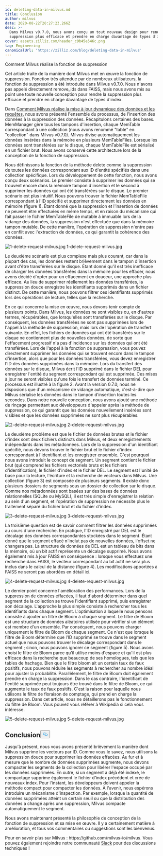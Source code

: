 ```yaml
---
id: deleting-data-in-milvus.md
title: Conclusion
author: milvus
date: 2020-08-22T20:27:23.266Z
desc: >-
  Dans Milvus v0.7.0, nous avons conçu un tout nouveau design pour rendre la
  suppression plus efficace et prendre en charge davantage de types d'index.
cover: assets.zilliz.com/header_c9b45e546c.png
tag: Engineering
canonicalUrl: 'https://zilliz.com/blog/deleting-data-in-milvus'
---
```

<custom-h1>Comment Milvus réalise la fonction de suppression</custom-h1><p>Cet article traite de la manière dont Milvus met en œuvre la fonction de suppression. Fonction très attendue par de nombreux utilisateurs, la fonction de suppression a été introduite dans Milvus v0.7.0. Nous n'avons pas appelé directement remove_ids dans FAISS, mais nous avons mis au point une toute nouvelle conception pour rendre la suppression plus efficace et prendre en charge davantage de types d'index.</p>
<p>Dans <a href="https://medium.com/unstructured-data-service/how-milvus-implements-dynamic-data-update-and-query-d15e04a85e7d?source=friends_link&amp;sk=cc38bee61bc194f30324ed17e86886f3">Comment Milvus réalise la mise à jour dynamique des données et les requêtes</a>, nous avons présenté l'ensemble du processus, de l'insertion des données à la suppression des données. Récapitulons certaines des bases. MemManager gère tous les tampons d'insertion, chaque MemTable correspondant à une collection (nous avons renommé "table" en "collection" dans Milvus v0.7.0). Milvus divise automatiquement les données insérées dans la mémoire en plusieurs MemTableFiles. Lorsque les données sont transférées sur le disque, chaque MemTableFile est sérialisé en un fichier brut. Nous avons conservé cette architecture lors de la conception de la fonction de suppression.</p>
<p>Nous définissons la fonction de la méthode delete comme la suppression de toutes les données correspondant aux ID d'entité spécifiés dans une collection spécifique. Lors du développement de cette fonction, nous avons conçu deux scénarios. Le premier consiste à supprimer les données qui se trouvent encore dans la mémoire tampon d'insertion et le second à supprimer les données qui ont été transférées sur le disque. Le premier scénario est plus intuitif. Nous pouvons trouver le fichier MemTableFile correspondant à l'ID spécifié et supprimer directement les données en mémoire (figure 1). Étant donné que la suppression et l'insertion de données ne peuvent être effectuées en même temps, et en raison du mécanisme qui fait passer le fichier MemTableFile de mutable à immuable lors de la vidange des données, la suppression n'est effectuée que dans la mémoire tampon mutable. De cette manière, l'opération de suppression n'entre pas en conflit avec l'extraction de données, ce qui garantit la cohérence des données.</p>
<p>
  
   <span class="img-wrapper"> <img translate="no" src="https://assets.zilliz.com/1_delete_request_milvus_fa1e7941da.jpg" alt="1-delete-request-milvus.jpg" class="doc-image" id="1-delete-request-milvus.jpg" />
   </span> <span class="img-wrapper"> <span>1-delete-request-milvus.jpg</span> </span></p>
<p>Le deuxième scénario est plus complexe mais plus courant, car dans la plupart des cas, les données restent brièvement dans le tampon d'insertion avant d'être transférées sur le disque. Étant donné qu'il est très inefficace de charger les données transférées dans la mémoire pour les effacer, nous avons décidé d'opter pour un effacement en douceur, une approche plus efficace. Au lieu de supprimer réellement les données transférées, la suppression douce enregistre les identifiants supprimés dans un fichier distinct. De cette manière, nous pouvons filtrer ces identifiants supprimés lors des opérations de lecture, telles que la recherche.</p>
<p>En ce qui concerne la mise en œuvre, nous devons tenir compte de plusieurs points. Dans Milvus, les données ne sont visibles ou, en d'autres termes, récupérables, que lorsqu'elles sont transférées sur le disque. Par conséquent, les données transférées ne sont pas supprimées lors de l'appel à la méthode de suppression, mais lors de l'opération de transfert suivante. En effet, les fichiers de données qui ont été transférés sur le disque ne contiennent plus de nouvelles données, de sorte que l'effacement progressif n'a pas d'incidence sur les données qui ont été transférées. Lors de l'appel à la fonction de suppression, vous pouvez directement supprimer les données qui se trouvent encore dans le tampon d'insertion, alors que pour les données transférées, vous devez enregistrer l'ID des données supprimées dans la mémoire. Lors du transfert des données sur le disque, Milvus écrit l'ID supprimé dans le fichier DEL pour enregistrer l'entité du segment correspondant qui est supprimée. Ces mises à jour ne seront visibles qu'une fois le transfert de données terminé. Ce processus est illustré à la figure 2. Avant la version 0.7.0, nous ne disposions que d'un mécanisme de vidange automatique, c'est-à-dire que Milvus sérialise les données dans le tampon d'insertion toutes les secondes. Dans notre nouvelle conception, nous avons ajouté une méthode de rinçage permettant aux développeurs d'appeler après la méthode de suppression, ce qui garantit que les données nouvellement insérées sont visibles et que les données supprimées ne sont plus récupérables.</p>
<p>
  
   <span class="img-wrapper"> <img translate="no" src="https://assets.zilliz.com/2_delete_request_milvus_c7fc97ef07.jpg" alt="2-delete-request-milvus.jpg" class="doc-image" id="2-delete-request-milvus.jpg" />
   </span> <span class="img-wrapper"> <span>2-delete-request-milvus.jpg</span> </span></p>
<p>Le deuxième problème est que le fichier de données brutes et le fichier d'index sont deux fichiers distincts dans Milvus, et deux enregistrements indépendants dans les métadonnées. Lors de la suppression d'un identifiant spécifié, nous devons trouver le fichier brut et le fichier d'index correspondant à l'identifiant et les enregistrer ensemble. C'est pourquoi nous avons introduit le concept de segment. Un segment contient le fichier brut (qui comprend les fichiers vectoriels bruts et les fichiers d'identification), le fichier d'index et le fichier DEL. Le segment est l'unité de base pour la lecture, l'écriture et la recherche de vecteurs dans Milvus. Une collection (figure 3) est composée de plusieurs segments. Il existe donc plusieurs dossiers de segments sous un dossier de collection sur le disque. Comme nos métadonnées sont basées sur des bases de données relationnelles (SQLite ou MySQL), il est très simple d'enregistrer la relation au sein d'un segment, et l'opération de suppression ne nécessite plus le traitement séparé du fichier brut et du fichier d'index.</p>
<p>
  
   <span class="img-wrapper"> <img translate="no" src="https://assets.zilliz.com/3_delete_request_milvus_ee40340279.jpg" alt="3-delete-request-milvus.jpg" class="doc-image" id="3-delete-request-milvus.jpg" />
   </span> <span class="img-wrapper"> <span>3-delete-request-milvus.jpg</span> </span></p>
<p>La troisième question est de savoir comment filtrer les données supprimées au cours d'une recherche. En pratique, l'ID enregistré par DEL est le décalage des données correspondantes stockées dans le segment. Étant donné que le segment effacé n'inclut pas de nouvelles données, l'offset ne changera pas. La structure de données de DEL est un tableau de bits dans la mémoire, où un bit actif représente un décalage supprimé. Nous avons également mis à jour FAISS en conséquence : lorsque vous effectuez une recherche dans FAISS, le vecteur correspondant au bit actif ne sera plus inclus dans le calcul de la distance (figure 4). Les modifications apportées à FAISS ne seront pas abordées en détail ici.</p>
<p>
  
   <span class="img-wrapper"> <img translate="no" src="https://assets.zilliz.com/4_delete_request_milvus_f5a29e25df.jpg" alt="4-delete-request-milvus.jpg" class="doc-image" id="4-delete-request-milvus.jpg" />
   </span> <span class="img-wrapper"> <span>4-delete-request-milvus.jpg</span> </span></p>
<p>Le dernier point concerne l'amélioration des performances. Lors de la suppression de données effacées, il faut d'abord déterminer dans quel segment de la collection se trouve l'identifiant supprimé, puis enregistrer son décalage. L'approche la plus simple consiste à rechercher tous les identifiants dans chaque segment. L'optimisation à laquelle nous pensons consiste à ajouter un filtre de Bloom à chaque segment. Le filtre de Bloom est une structure de données aléatoires utilisée pour vérifier si un élément est membre d'un ensemble. Par conséquent, nous pouvons charger uniquement le filtre de Bloom de chaque segment. Ce n'est que lorsque le filtre de Bloom détermine que l'ID supprimé se trouve dans le segment actuel que nous pouvons trouver le décalage correspondant dans le segment ; sinon, nous pouvons ignorer ce segment (figure 5). Nous avons choisi le filtre de Bloom parce qu'il utilise moins d'espace et qu'il est plus efficace dans la recherche que beaucoup de ses homologues, tels que les tables de hachage. Bien que le filtre bloom ait un certain taux de faux positifs, nous pouvons réduire les segments à rechercher au nombre idéal pour ajuster la probabilité. Parallèlement, le filtre de Bloom doit également prendre en charge la suppression. Dans le cas contraire, l'identifiant de l'entité supprimée peut toujours être trouvé dans le filtre de Bloom, ce qui augmente le taux de faux positifs. C'est la raison pour laquelle nous utilisons le filtre de floraison de comptage, qui prend en charge la suppression. Dans cet article, nous ne détaillerons pas le fonctionnement du filtre de Bloom. Vous pouvez vous référer à Wikipedia si cela vous intéresse.</p>
<p>
  
   <span class="img-wrapper"> <img translate="no" src="https://assets.zilliz.com/5_delete_request_milvus_bd26633b55.jpg" alt="5-delete-request-milvus.jpg" class="doc-image" id="5-delete-request-milvus.jpg" />
   </span> <span class="img-wrapper"> <span>5-delete-request-milvus.jpg</span> </span></p>
<h2 id="Wrapping-up" class="common-anchor-header">Conclusion<button data-href="#Wrapping-up" class="anchor-icon" translate="no">
      <svg translate="no"
        aria-hidden="true"
        focusable="false"
        height="20"
        version="1.1"
        viewBox="0 0 16 16"
        width="16"
      >
        <path
          fill="#0092E4"
          fill-rule="evenodd"
          d="M4 9h1v1H4c-1.5 0-3-1.69-3-3.5S2.55 3 4 3h4c1.45 0 3 1.69 3 3.5 0 1.41-.91 2.72-2 3.25V8.59c.58-.45 1-1.27 1-2.09C10 5.22 8.98 4 8 4H4c-.98 0-2 1.22-2 2.5S3 9 4 9zm9-3h-1v1h1c1 0 2 1.22 2 2.5S13.98 12 13 12H9c-.98 0-2-1.22-2-2.5 0-.83.42-1.64 1-2.09V6.25c-1.09.53-2 1.84-2 3.25C6 11.31 7.55 13 9 13h4c1.45 0 3-1.69 3-3.5S14.5 6 13 6z"
        ></path>
      </svg>
    </button></h2><p>Jusqu'à présent, nous vous avons présenté brièvement la manière dont Milvus supprime les vecteurs par ID. Comme vous le savez, nous utilisons la suppression douce pour supprimer les données effacées. Au fur et à mesure que le nombre de données supprimées augmente, nous devons compacter les segments de la collection pour libérer l'espace occupé par les données supprimées. En outre, si un segment a déjà été indexé, le compactage supprime également le fichier d'index précédent et crée de nouveaux index. Pour l'instant, les développeurs doivent appeler la méthode compact pour compacter les données. À l'avenir, nous espérons introduire un mécanisme d'inspection. Par exemple, lorsque la quantité de données supprimées atteint un certain seuil ou que la distribution des données a changé après une suppression, Milvus compacte automatiquement le segment.</p>
<p>Nous avons maintenant présenté la philosophie de conception de la fonction de suppression et sa mise en œuvre. Il y a certainement matière à amélioration, et tous vos commentaires ou suggestions sont les bienvenus.</p>
<p>Pour en savoir plus sur Milvus : https://github.com/milvus-io/milvus. Vous pouvez également rejoindre notre communauté <a href="https://milvusio.slack.com/join/shared_invite/zt-e0u4qu3k-bI2GDNys3ZqX1YCJ9OM~GQ#/">Slack</a> pour des discussions techniques !</p>
